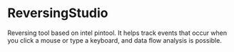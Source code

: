 # ReversingStudio
Reversing tool based on intel pintool. It helps track events that occur when you click a mouse or type a keyboard, and data flow analysis is possible.
